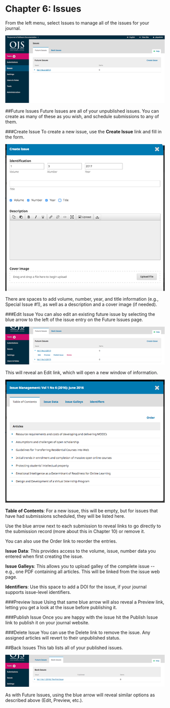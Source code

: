 # Chapter 6: Issues

From the left menu, select Issues to manage all of the issues for your journal.

![](learning-ojs-3-issues.png)


##Future Issues
Future Issues are all of your unpublished issues. You can create as many of these as you wish, and schedule submissions to any of them.

###Create Issue
To create a new issue, use the **Create Issue** link and fill in the form.

![](learning-ojs-3-issues-create.png)

There are spaces to add volume, number, year, and title information (e.g., Special Issue #1), as well as a description and a cover image (if needed).

###Edit Issue
You can also edit an existing future issue by selecting the blue arrow to the left of the issue entry on the Future Issues page.

![](learning-ojs-3-issues-edit.png)

This will reveal an Edit link, which will open a new window of information.

![](learning-ojs-3-issues-details.png)

**Table of Contents**: For a new issue, this will be empty, but for issues that have had submissions scheduled, they will be listed here.

Use the blue arrow next to each submission to reveal links to go directly to the submission record (more about this in Chapter 10) or remove it.

You can also use the Order link to reorder the entries.

**Issue Data**: This provides access to the volume, issue, number data you entered when first creating the issue.

**Issue Galleys**: This allows you to upload galley of the complete issue -- e.g., one PDF containing all articles. This will be linked from the issue web page.

**Identifiers**: Use this space to add a DOI for the issue, if your journal supports issue-level identifiers.


###Preview Issue
Using that same blue arrow will also reveal a Preview link, letting you get a look at the issue before publishing it.

###Publish Issue
Once you are happy with the issue hit the Publish Issue link to publish it on your journal website.

###Delete Issue
You can use the Delete link to remove the issue. Any assigned articles will revert to their unpublished status.

##Back Issues
This tab lists all of your published issues.

![](learning-ojs-3-issues-back.png)

As with Future Issues, using the blue arrow will reveal similar options as described above (Edit, Preview, etc.).